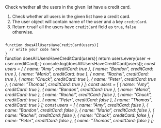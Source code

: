 Check whether all the users in the given list have a credit card.

1. Check whether all users in the given list have a credit card.
2. The user object will contain name of the user and a key `creditCard`.
3. Return `true`if all the users have `creditCard` field as `true`, `false` otherwise.

<Editor lang="javascript" type="exercise" testMode="multipleInput">
<code>
function doesAllUsersHaveCreditCard(users){
  // write your code here
}
</code>

<solution>
function doesAllUsersHaveCreditCard(users){
  return users.every(user => user.creditCard);
}
</solution>

<testcases>
<caller>
console.log(doesAllUsersHaveCreditCard(users));
</caller>
<testcase>
<i>
const users = [
  {
    name: "Amy",
    creditCard: true
  },
  {
    name: "Bandon",
    creditCard: true
  },
  {
    name: "Maria",
    creditCard: true
  },
  {
    name: "Rachel",
    creditCard: true
  },
  {
    name: "Chuck",
    creditCard: true
  },
  {
    name: "Peter",
    creditCard: true
  },
  {
    name: "Thomas",
    creditCard: true
  }
];
</i>
</testcase>
<testcase>
<i>
const users = [
  {
    name: "Amy",
    creditCard: true
  },
  {
    name: "Bandon",
    creditCard: true
  },
  {
    name: "Maria",
    creditCard: true
  },
  {
    name: "Rachel",
    creditCard: false
  },
  {
    name: "Chuck",
    creditCard: true
  },
  {
    name: "Peter",
    creditCard: false
  },
  {
    name: "Thomas",
    creditCard: true
  }
];
</i>
</testcase>
<testcase>
<i>
const users = [
  {
    name: "Amy",
    creditCard: false
  },
  {
    name: "Bandon",
    creditCard: false
  },
  {
    name: "Maria",
    creditCard: false
  },
  {
    name: "Rachel",
    creditCard: false
  },
  {
    name: "Chuck",
    creditCard: false
  },
  {
    name: "Peter",
    creditCard: false
  },
  {
    name: "Thomas",
    creditCard: false
  }
];
</i>
</testcase>
</testcases>
</Editor>